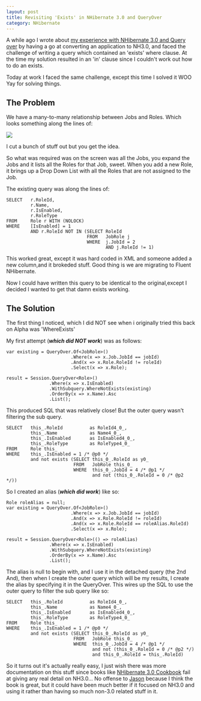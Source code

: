 ```yaml
---
layout: post
title: Revisiting 'Exists' in NHibernate 3.0 and QueryOver
category: NHibernate
---
```


A while ago I wrote about [my experience with NHibernate 3.0 and Query over](http://www.philliphaydon.com/2010/09/queryover-with-nhibernate-3-lovin-it/) by having a go at converting an application to NH3.0, and faced the challenge of writing a query which contained an 'exists' where clause. At the time my solution resulted in an 'in' clause since I couldn't work out how to do an exists.

Today at work I faced the same challenge, except this time I solved it  WOO Yay for solving things.

## The Problem

We have a many-to-many relationship between Jobs and Roles. Which looks something along the lines of:

![](/images/nhibernate-queryover-1.png)

I cut a bunch of stuff out but you get the idea.

<!--excerpt-->

So what was required was on the screen was all the Jobs, you expand the Jobs and it lists all the Roles for that Job, sweet. When you add a new Role, it brings up a Drop Down List with all the Roles that are not assigned to the Job.

The existing query was along the lines of:

    SELECT   r.RoleId,
             r.Name,
             r.IsEnabled,
             r.RoleType
    FROM     Role r WITH (NOLOCK)
    WHERE    [IsEnabled] = 1
             AND r.RoleId NOT IN (SELECT RoleId
                                  FROM   JobRole j
                                  WHERE  j.JobId = 2
                                         AND j.RoleId != 1)
                                         
This worked great, except it was hard coded in XML and someone added a new column,and it brokeded stuff. Good thing is we are migrating to Fluent NHibernate.

Now I could have written this query to be identical to the original,except I decided I wanted to get that damn exists working.

## The Solution

The first thing I noticed, which I did NOT see when i originally tried this back on Alpha was 'WhereExists'

My first attempt (***which did NOT work***) was as follows:

    var existing = QueryOver.Of<JobRole>()
                            .Where(x => x.Job.JobId == jobId)
                            .And(x => x.Role.RoleId != roleId)
                            .Select(x => x.Role);
                            
    result = Session.QueryOver<Role>()
                    .Where(x => x.IsEnabled)
                    .WithSubquery.WhereNotExists(existing)
                    .OrderBy(x => x.Name).Asc
                    .List();

This produced SQL that was relatively close! But the outer query wasn't filtering the sub query.

    SELECT   this_.RoleId          as RoleId4_0_,
             this_.Name            as Name4_0_,
             this_.IsEnabled       as IsEnabled4_0_,
             this_.RoleType        as RoleType4_0_
    FROM     Role this_
    WHERE    this_.IsEnabled = 1 /* @p0 */
             and not exists (SELECT this_0_.RoleId as y0_
                             FROM   JobRole this_0_
                             WHERE  this_0_.JobId = 4 /* @p1 */
                                    and not (this_0_.RoleId = 0 /* @p2 */))
 
So I created an alias (***which did work***) like so:

    Role roleAlias = null;
    var existing = QueryOver.Of<JobRole>()
                            .Where(x => x.Job.JobId == jobId)
                            .And(x => x.Role.RoleId != roleId)
                            .And(x => x.Role.RoleId == roleAlias.RoleId)
                            .Select(x => x.Role);

    result = Session.QueryOver<Role>(() => roleAlias)
                    .Where(x => x.IsEnabled)
                    .WithSubquery.WhereNotExists(existing)
                    .OrderBy(x => x.Name).Asc
                    .List();

The alias is null to begin with, and I use it in the detached query (the 2nd And), then when I create the outer query which will be my results, I create the alias by specifying it in the QueryOver. This wires up the SQL to use the outer query to filter the sub query like so:

    SELECT   this_.RoleId          as RoleId4_0_,
             this_.Name            as Name4_0_,
             this_.IsEnabled       as IsEnabled4_0_,
             this_.RoleType        as RoleType4_0_
    FROM     Role this_
    WHERE    this_.IsEnabled = 1 /* @p0 */
             and not exists (SELECT this_0_.RoleId as y0_
                             FROM   JobRole this_0_
                             WHERE  this_0_.JobId = 4 /* @p1 */
                                    and not (this_0_.RoleId = 0 /* @p2 */)
                                    and this_0_.RoleId = this_.RoleId)
 
So it turns out it's actually really easy, I just wish there was more documentation on this stuff since books like [NHibernate 3.0 Cookbook](https://www.packtpub.com/nhibernate-3-0-cookbook/book) fail at giving any real detail on NH3.0... No offense to [Jason](http://jasondentler.com/blog) because I think the book is great, but it could have been much better if it focused on NH3.0 and using it rather than having so much non-3.0 related stuff in it.

